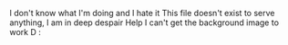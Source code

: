 I don't know what I'm doing and I hate it
This file doesn't exist to serve anything, I am in deep despair
Help I can't get the background image to work
D                    :
